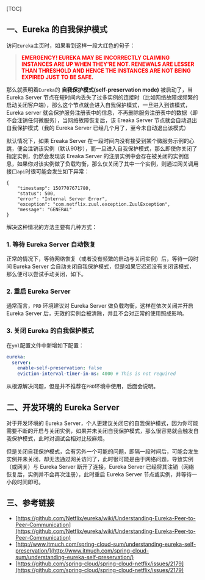 [TOC]

## 一、Eureka 的自我保护模式

访问`Eureka`主页时，如果看到这样一段大红色的句子：

> <font color="red">**EMERGENCY! EUREKA MAY BE INCORRECTLY CLAIMING INSTANCES ARE UP WHEN THEY'RE NOT. RENEWALS ARE LESSER THAN THRESHOLD AND HENCE THE INSTANCES ARE NOT BEING EXPIRED JUST TO BE SAFE.**</font>

那么就表明着`Eureka`的 **自我保护模式(self-preservation mode)** 被启动了，当 Eureka Server 节点在短时间内丢失了过多实例的连接时（比如网络故障或频繁的启动关闭客户端），那么这个节点就会进入自我保护模式，一旦进入到该模式，Eureka server 就会保护服务注册表中的信息，不再删除服务注册表中的数据（即不会注销任何微服务），当网络故障恢复后，该 Ereaka Server 节点就会自动退出自我保护模式（我的 Eureka Server 已经几个月了，至今未自动退出该模式）

默认情况下，如果 Ereaka Server 在一段时间内没有接受到某个微服务示例的心跳，便会注销该实例（默认90秒），而一旦进入自我保护模式，那么即使你关闭了指定实例，仍然会发现该 Ereaka Server 的注册实例中会存在被关闭的实例信息，如果你对该实例做了负载均衡，那么仅关闭了其中一个实例，则通过网关调用接口`api`时很可能会发生如下异常：

```
{
    "timestamp": 1507707671780,
    "status": 500,
    "error": "Internal Server Error",
    "exception": "com.netflix.zuul.exception.ZuulException",
    "message": "GENERAL"
}
```

解决这种情况的方法主要有几种方式：


### 1. 等待 Eureka Server 自动恢复

正常的情况下，等待网络恢复（或者没有频繁的启动与关闭实例）后，等待一段时间 Eureka Server 会自动关闭自我保护模式，但是如果它迟迟没有关闭该模式，那么便可以尝试手动关闭，如下。

### 2. 重启 Eureka Server

通常而言，`PRD` 环境建议对 Eureka Server 做负载均衡，这样在依次关闭并开启 Eureka Server 后，无效的实例会被清除，并且不会对正常的使用照成影响。

### 3. 关闭 Eureka 的自我保护模式

在`yml`配置文件中新增如下配置：

```yml
eureka:
  server:
    enable-self-preservation: false
    eviction-interval-timer-in-ms: 4000 # This is not required
```

从根源解决问题，但是并不推荐在`PRD`环境中使用，后面会说明。

## 二、开发环境的 Eureka Server

对于开发环境的 Eureka Server，个人更建议关闭它的自我保护模式，因为你可能需要不断的开启与关闭实例，如果并未关闭自我保护模式，那么很容易就会触发自我保护模式，此时对调试会相对比较麻烦。

但是关闭自我保护模式，会有另外一个可能的问题，即隔一段时间后，可能会发生实例并未关闭，却无法通过网关访问了，此时很可能是由于网络问题，导致实例（或网关）与 Eureka Server 断开了连接，Eureka Server 已经将其注销（网络恢复后，实例并不会再次注册），此时重启 Eureka Server 节点或实例，并等待一小段时间即可。


## 三、参考链接

- [https://github.com/Netflix/eureka/wiki/Understanding-Eureka-Peer-to-Peer-Communication](https://github.com/Netflix/eureka/wiki/Understanding-Eureka-Peer-to-Peer-Communication)
- [http://www.itmuch.com/spring-cloud-sum/understanding-eureka-self-preservation/](http://www.itmuch.com/spring-cloud-sum/understanding-eureka-self-preservation/)
- [https://github.com/spring-cloud/spring-cloud-netflix/issues/2179](https://github.com/spring-cloud/spring-cloud-netflix/issues/2179)